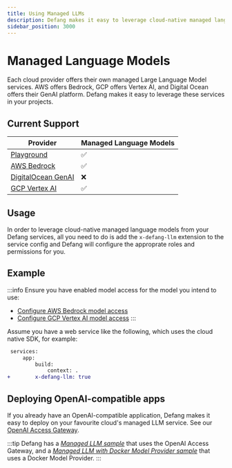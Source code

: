 ```yaml
---
title: Using Managed LLMs
description: Defang makes it easy to leverage cloud-native managed language models.
sidebar_position: 3000
---
```


# Managed Language Models

Each cloud provider offers their own managed Large Language Model services. AWS offers Bedrock, GCP offers Vertex AI, and Digital Ocean offers their GenAI platform. Defang makes it easy to leverage these services in your projects.

## Current Support

| Provider | Managed Language Models |
| --- | --- |
| [Playground](/docs/providers/playground#managed-large-language-models) | ✅ |
| [AWS Bedrock](/docs/providers/aws#managed-large-language-models) | ✅ |
| [DigitalOcean GenAI](/docs/providers/digitalocean#future-improvements) | ❌ |
| [GCP Vertex AI](/docs/providers/gcp#managed-large-language-models) | ✅ |

## Usage

In order to leverage cloud-native managed language models from your Defang services, all you need to do is add the `x-defang-llm` extension to the service config and Defang will configure the approprate roles and permissions for you.

## Example

:::info
Ensure you have enabled model access for the model you intend to use:
* [Configure AWS Bedrock model access](https://docs.aws.amazon.com/bedrock/latest/userguide/model-access-modify.html)
* [Configure GCP Vertex AI model access](https://cloud.google.com/vertex-ai/generative-ai/docs/control-model-access)
:::

Assume you have a web service like the following, which uses the cloud native SDK, for example:

```diff
 services:
     app:
         build:
             context: .
+        x-defang-llm: true
```

## Deploying OpenAI-compatible apps

If you already have an OpenAI-compatible application, Defang makes it easy to deploy on your favourite cloud's managed LLM service. See our [OpenAI Access Gateway](/docs/concepts/managed-llms/openai-access-gateway).

:::tip
Defang has a [*Managed LLM sample*](https://github.com/DefangLabs/samples/tree/main/samples/managed-llm) that uses the OpenAI Access Gateway, and a [*Managed LLM with Docker Model Provider sample*](https://github.com/DefangLabs/samples/tree/main/samples/managed-llm-provider) that uses a Docker Model Provider.
:::
